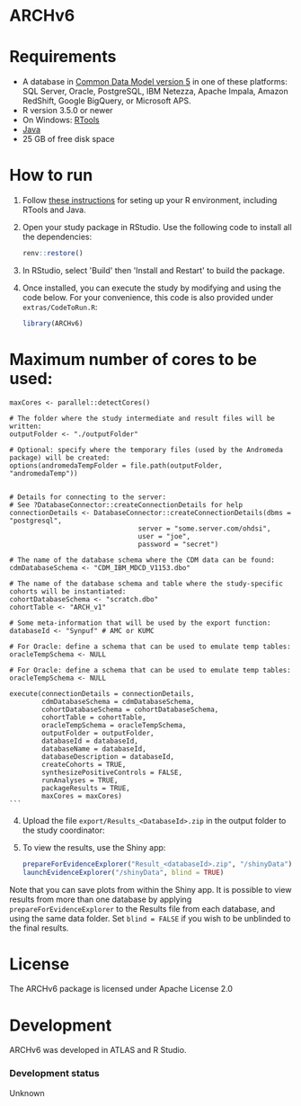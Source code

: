 ARCHv6
==============================


Requirements
============

- A database in [Common Data Model version 5](https://github.com/OHDSI/CommonDataModel) in one of these platforms: SQL Server, Oracle, PostgreSQL, IBM Netezza, Apache Impala, Amazon RedShift, Google BigQuery, or Microsoft APS.
- R version 3.5.0 or newer
- On Windows: [RTools](http://cran.r-project.org/bin/windows/Rtools/)
- [Java](http://java.com)
- 25 GB of free disk space

How to run
==========
1. Follow [these instructions](https://ohdsi.github.io/Hades/rSetup.html) for seting up your R environment, including RTools and Java. 

2. Open your study package in RStudio. Use the following code to install all the dependencies:

	```r
	renv::restore()
	```

3. In RStudio, select 'Build' then 'Install and Restart' to build the package.

3. Once installed, you can execute the study by modifying and using the code below. For your convenience, this code is also provided under `extras/CodeToRun.R`:

	```r
	library(ARCHv6)
	
  # Maximum number of cores to be used:
	maxCores <- parallel::detectCores()
	
	# The folder where the study intermediate and result files will be written:
	outputFolder <- "./outputFolder"

	# Optional: specify where the temporary files (used by the Andromeda package) will be created:
	options(andromedaTempFolder = file.path(outputFolder, "andromedaTemp"))

	
	# Details for connecting to the server:
	# See ?DatabaseConnector::createConnectionDetails for help
	connectionDetails <- DatabaseConnector::createConnectionDetails(dbms = "postgresql",
									server = "some.server.com/ohdsi",
									user = "joe",
									password = "secret")
	
	# The name of the database schema where the CDM data can be found:
	cdmDatabaseSchema <- "CDM_IBM_MDCD_V1153.dbo"
	
	# The name of the database schema and table where the study-specific cohorts will be instantiated:
	cohortDatabaseSchema <- "scratch.dbo"
	cohortTable <- "ARCH_v1"
	
	# Some meta-information that will be used by the export function:
	databaseId <- "Synpuf" # AMC or KUMC
	
	# For Oracle: define a schema that can be used to emulate temp tables:
	oracleTempSchema <- NULL
	
	# For Oracle: define a schema that can be used to emulate temp tables:
	oracleTempSchema <- NULL
	
	execute(connectionDetails = connectionDetails,
	        cdmDatabaseSchema = cdmDatabaseSchema,
	        cohortDatabaseSchema = cohortDatabaseSchema,
	        cohortTable = cohortTable,
	        oracleTempSchema = oracleTempSchema,
	        outputFolder = outputFolder,
	        databaseId = databaseId,
	        databaseName = databaseId,
	        databaseDescription = databaseId,
	        createCohorts = TRUE,
	        synthesizePositiveControls = FALSE,
	        runAnalyses = TRUE,
	        packageResults = TRUE,
	        maxCores = maxCores)
	```

4. Upload the file ```export/Results_<DatabaseId>.zip``` in the output folder to the study coordinator:

		
5. To view the results, use the Shiny app:

	```r
	prepareForEvidenceExplorer("Result_<databaseId>.zip", "/shinyData")
	launchEvidenceExplorer("/shinyData", blind = TRUE)
	```
  
  Note that you can save plots from within the Shiny app. It is possible to view results from more than one database by applying `prepareForEvidenceExplorer` to the Results file from each database, and using the same data folder. Set `blind = FALSE` if you wish to be unblinded to the final results.

License
=======
The ARCHv6 package is licensed under Apache License 2.0

Development
===========
ARCHv6 was developed in ATLAS and R Studio.

### Development status

Unknown
